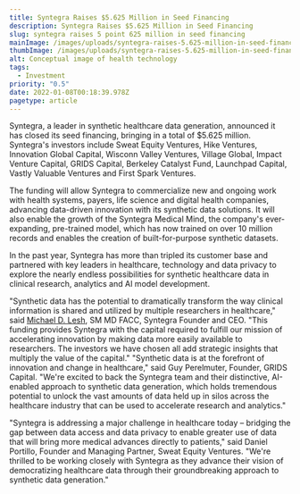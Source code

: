 ```yaml
---
title: Syntegra Raises $5.625 Million in Seed Financing
description: Syntegra Raises $5.625 Million in Seed Financing
slug: syntegra raises 5 point 625 million in seed financing
mainImage: /images/uploads/syntegra-raises-5.625-million-in-seed-financing-featured.jpg
thumbImage: /images/uploads/syntegra-raises-5.625-million-in-seed-financing-thumb.jpg
alt: Conceptual image of health technology
tags:
  - Investment
priority: "0.5"
date: 2022-01-08T00:18:39.978Z
pagetype: article
---
```

Syntegra, a leader in synthetic healthcare data generation, announced it has closed its seed financing, bringing in a total of $5.625 million. Syntegra's investors include Sweat Equity Ventures, Hike Ventures, Innovation Global Capital, Wisconn Valley Ventures, Village Global, Impact Venture Capital, GRIDS Capital, Berkeley Catalyst Fund, Launchpad Capital, Vastly Valuable Ventures and First Spark Ventures.

The funding will allow Syntegra to commercialize new and ongoing work with health systems, payers, life science and digital health companies, advancing data-driven innovation with its synthetic data solutions. It will also enable the growth of the Syntegra Medical Mind, the company's ever-expanding, pre-trained model, which has now trained on over 10 million records and enables the creation of built-for-purpose synthetic datasets.

In the past year, Syntegra has more than tripled its customer base and partnered with key leaders in healthcare, technology and data privacy to explore the nearly endless possibilities for synthetic healthcare data in clinical research, analytics and AI model development.

"Synthetic data has the potential to dramatically transform the way clinical information is shared and utilized by multiple researchers in healthcare," said [Michael D. Lesh](https://www.linkedin.com/in/michaeldlesh/), SM MD FACC, Syntegra Founder and CEO. "This funding provides Syntegra with the capital required to fulfill our mission of accelerating innovation by making data more easily available to researchers. The investors we have chosen all add strategic insights that multiply the value of the capital."
"Synthetic data is at the forefront of innovation and change in healthcare," said Guy Perelmuter, Founder, GRIDS Capital. "We're excited to back the Syntegra team and their distinctive, AI-enabled approach to synthetic data generation, which holds tremendous potential to unlock the vast amounts of data held up in silos across the healthcare industry that can be used to accelerate research and analytics."

"Syntegra is addressing a major challenge in healthcare today – bridging the gap between data access and data privacy to enable greater use of data that will bring more medical advances directly to patients," said Daniel Portillo, Founder and Managing Partner, Sweat Equity Ventures. "We're thrilled to be working closely with Syntegra as they advance their vision of democratizing healthcare data through their groundbreaking approach to synthetic data generation."